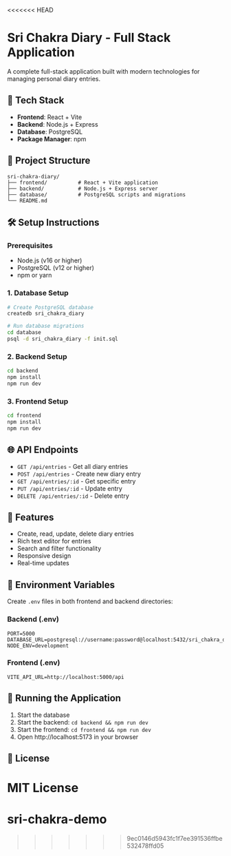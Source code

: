 <<<<<<< HEAD
# Sri Chakra Diary - Full Stack Application

A complete full-stack application built with modern technologies for managing personal diary entries.

## 🚀 Tech Stack

- **Frontend**: React + Vite
- **Backend**: Node.js + Express
- **Database**: PostgreSQL
- **Package Manager**: npm

## 📁 Project Structure

```
sri-chakra-diary/
├── frontend/          # React + Vite application
├── backend/           # Node.js + Express server
├── database/          # PostgreSQL scripts and migrations
└── README.md
```

## 🛠️ Setup Instructions

### Prerequisites
- Node.js (v16 or higher)
- PostgreSQL (v12 or higher)
- npm or yarn

### 1. Database Setup
```bash
# Create PostgreSQL database
createdb sri_chakra_diary

# Run database migrations
cd database
psql -d sri_chakra_diary -f init.sql
```

### 2. Backend Setup
```bash
cd backend
npm install
npm run dev
```

### 3. Frontend Setup
```bash
cd frontend
npm install
npm run dev
```

## 🌐 API Endpoints

- `GET /api/entries` - Get all diary entries
- `POST /api/entries` - Create new diary entry
- `GET /api/entries/:id` - Get specific entry
- `PUT /api/entries/:id` - Update entry
- `DELETE /api/entries/:id` - Delete entry

## 📝 Features

- Create, read, update, delete diary entries
- Rich text editor for entries
- Search and filter functionality
- Responsive design
- Real-time updates

## 🔧 Environment Variables

Create `.env` files in both frontend and backend directories:

### Backend (.env)
```
PORT=5000
DATABASE_URL=postgresql://username:password@localhost:5432/sri_chakra_diary
NODE_ENV=development
```

### Frontend (.env)
```
VITE_API_URL=http://localhost:5000/api
```

## 🚀 Running the Application

1. Start the database
2. Start the backend: `cd backend && npm run dev`
3. Start the frontend: `cd frontend && npm run dev`
4. Open http://localhost:5173 in your browser

## 📄 License

MIT License
=======
# sri-chakra-demo
>>>>>>> 9ec0146d5943fc1f7ee391536ffbe532478ffd05
